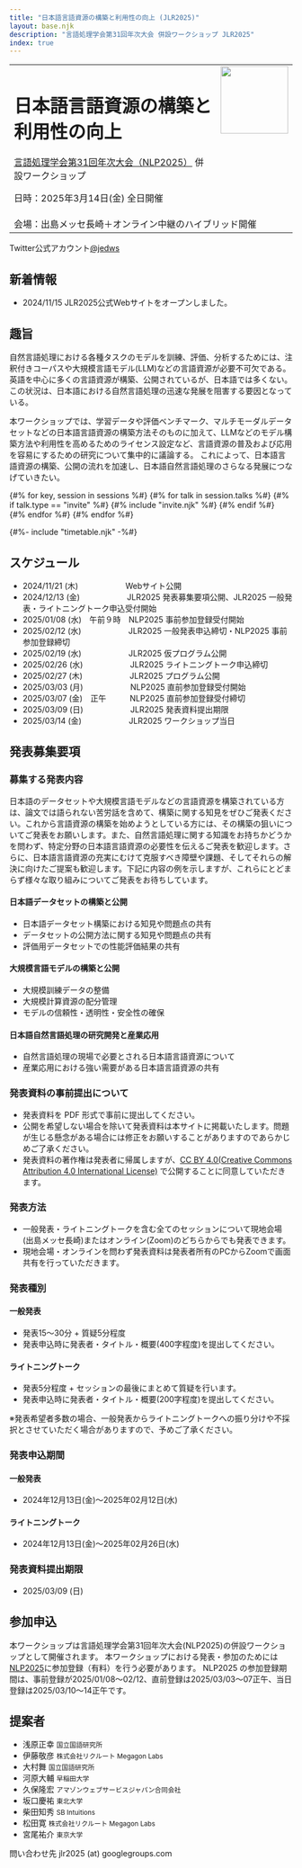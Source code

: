 ```yaml
---
title: "日本語言語資源の構築と利用性の向上 (JLR2025)"
layout: base.njk
description: "言語処理学会第31回年次大会 併設ワークショップ JLR2025"
index: true
---
```


<table><tr><td>
<h1>日本語言語資源の構築と利用性の向上</h1>
<a href="https://www.anlp.jp/nlp2025/">言語処理学会第31回年次大会（NLP2025）</a> 併設ワークショップ

日時：2025年3月14日(金) 全日開催
</td><td style="vertical-align:top;">
  <img src="https://jedworkshop.github.io/JLR2025/img/icon.png" style="width:120px;">  
</td>
</tr><tr><td colspan="2">
会場：出島メッセ長崎＋オンライン中継のハイブリッド開催  
</td></tr></table>

<div class="twitter_info">
  <div class="accoutn">Twitter公式アカウント<a href="https://twitter.com/jedws" target="_blank" rel="noreferrer">@jedws</a></div>
</div>

## 新着情報

- 2024/11/15 JLR2025公式Webサイトをオープンしました。
<!--
- 2025/02/28 本プログラム公開
- 2025/03/14 ワークショップは終了しました。たくさんのご参加、ありがとうございました。
- 2025/03/10 発表資料・プログラム最終版公開
-->

## 趣旨

自然言語処理における各種タスクのモデルを訓練、評価、分析するためには、注釈付きコーパスや大規模言語モデル(LLM)などの言語資源が必要不可欠である。
英語を中心に多くの言語資源が構築、公開されているが、日本語では多くない。
この状況は、日本語における自然言語処理の迅速な発展を阻害する要因となっている。

本ワークショップでは、学習データや評価ベンチマーク、マルチモーダルデータセットなどの日本語言語資源の構築方法そのものに加えて、LLMなどのモデル構築方法や利用性を高めるためのライセンス設定など、言語資源の普及および応用を容易にするための研究について集中的に議論する。
これによって、日本語言語資源の構築、公開の流れを加速し、日本語自然言語処理のさらなる発展につなげていきたい。

{#% for key, session in sessions %#}
{#% for talk in session.talks %#}
  {#% if talk.type == "invite" %#}
  {#% include "invite.njk" %#}
  {#% endif %#}
{#% endfor %#}
{#% endfor %#}

<!--
## タイムテーブル

[プログラムの詳細はこちらから](program)
-->

{#%- include "timetable.njk" -%#}

## スケジュール

<!--
- <span class="expired">2024/11/15 (金)　　　　　　Webサイト公開</span>
-->
- 2024/11/21 (木)　　　　　　Webサイト公開
- 2024/12/13 (金)　　　　　　JLR2025 発表募集要項公開、JLR2025 一般発表・ライトニングトーク申込受付開始
- 2025/01/08 (水)　午前９時　NLP2025 事前参加登録受付開始
- 2025/02/12 (水)　　　　　　JLR2025 一般発表申込締切・NLP2025 事前参加登録締切
- 2025/02/19 (水)　　　　　　JLR2025 仮プログラム公開
- 2025/02/26 (水)　　　　　　JLR2025 ライトニングトーク申込締切
- 2025/02/27 (木)　　　　　　JLR2025 プログラム公開
- 2025/03/03 (月)　　　　　　NLP2025 直前参加登録受付開始
- 2025/03/07 (金)　正午　　　NLP2025 直前参加登録受付締切
- 2025/03/09 (日)　　　　　　JLR2025 発表資料提出期限
- 2025/03/14 (金)　　　　　　JLR2025 ワークショップ当日

## 発表募集要項

### 募集する発表内容

日本語のデータセットや大規模言語モデルなどの言語資源を構築されている方は、論文では語られない苦労話を含めて、構築に関する知見をぜひご発表ください。これから言語資源の構築を始めようとしている方には、その構築の狙いについてご発表をお願いします。また、自然言語処理に関する知識をお持ちかどうかを問わず、特定分野の日本語言語資源の必要性を伝えるご発表を歓迎します。さらに、日本語言語資源の充実にむけて克服すべき障壁や課題、そしてそれらの解決に向けたご提案も歓迎します。下記に内容の例を示しますが、これらにとどまらず様々な取り組みについてご発表をお待ちしています。

#### 日本語データセットの構築と公開

- 日本語データセット構築における知見や問題点の共有
- データセットの公開方法に関する知見や問題点の共有
- 評価用データセットでの性能評価結果の共有

#### 大規模言語モデルの構築と公開

- 大規模訓練データの整備
- 大規模計算資源の配分管理
- モデルの信頼性・透明性・安全性の確保

#### 日本語自然言語処理の研究開発と産業応用

- 自然言語処理の現場で必要とされる日本語言語資源について
- 産業応用における強い需要がある日本語言語資源の共有

### 発表資料の事前提出について

- 発表資料を PDF 形式で事前に提出してください。
- 公開を希望しない場合を除いて発表資料は本サイトに掲載いたします。問題が生じる懸念がある場合には修正をお願いすることがありますのであらかじめご了承ください。
- 発表資料の著作権は発表者に帰属しますが、[CC BY 4.0(Creative Commons Attribution 4.0 International License)](https://creativecommons.org/licenses/by/4.0/deed.ja) で公開することに同意していただきます。

### 発表方法

- 一般発表・ライトニングトークを含む全てのセッションについて現地会場(出島メッセ長崎)またはオンライン(Zoom)のどちらからでも発表できます。
- 現地会場・オンラインを問わず発表資料は発表者所有のPCからZoomで画面共有を行っていただきます。

### 発表種別

#### 一般発表

- 発表15〜30分 + 質疑5分程度
- 発表申込時に発表者・タイトル・概要(400字程度)を提出してください。

#### ライトニングトーク

- 発表5分程度 + セッションの最後にまとめて質疑を行います。
- 発表申込時に発表者・タイトル・概要(200字程度)を提出してください。

※発表希望者多数の場合、一般発表からライトニングトークへの振り分けや不採択とさせていただく場合がありますので、予めご了承ください。

### 発表申込期間

#### 一般発表

- 2024年12月13日(金)～2025年02月12日(水)

#### ライトニングトーク

- 2024年12月13日(金)～2025年02月26日(水)

### 発表資料提出期限

- 2025/03/09 (日)

<!--
### 発表申込フォーム

発表申込を締め切りました。

-->

## 参加申込

本ワークショップは言語処理学会第31回年次大会(NLP2025)の併設ワークショップとして開催されます。
本ワークショップにおける発表・参加のためには[NLP2025](https://www.anlp.jp/nlp2025/)に参加登録（有料）を行う必要があります。
NLP2025 の参加登録期間は、事前登録が2025/01/08〜02/12、直前登録は2025/03/03〜07正午、当日登録は2025/03/10〜14正午です。

## 提案者

- 浅原正幸 <small>国立国語研究所</small>
- 伊藤敬彦 <small>株式会社リクルート Megagon Labs</small>
- 大村舞 <small>国立国語研究所</small>
- 河原大輔 <small>早稲田大学</small>
- 久保隆宏 <small>アマゾンウェブサービスジャパン合同会社</small>
- 坂口慶祐 <small>東北大学</small>
- 柴田知秀 <small>SB Intuitions</small>
- 松田寛 <small>株式会社リクルート Megagon Labs</small>
- 宮尾祐介 <small>東京大学</small>

問い合わせ先 jlr2025 (at) googlegroups.com
